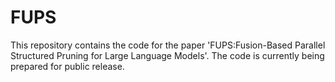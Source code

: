 # FUPS
This repository contains the code for the paper 'FUPS:Fusion-Based Parallel Structured Pruning for Large Language Models'. The code is currently being prepared for public release.
